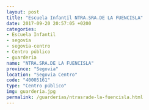 ```yaml
---
layout: post
title: "Escuela Infantil NTRA.SRA.DE LA FUENCISLA"
date: 2017-09-20 20:57:05 +0200
categories:
- Escuela Infantil
- segovia
- segovia-centro
- Centro público
- guarderia
name: "NTRA.SRA.DE LA FUENCISLA"
province: "Segovia"
location: "Segovia Centro"
code: "40005161"
type: "Centro público"
img: guarderia.jpg
permalink: /guarderias/ntrasrade-la-fuencisla.html
---
```

